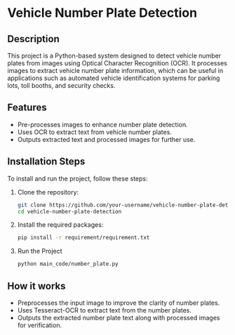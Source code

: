 # Vehicle Number Plate Detection

## Description
This project is a Python-based system designed to detect vehicle number plates from images using Optical Character Recognition (OCR). It processes images to extract vehicle number plate information, which can be useful in applications such as automated vehicle identification systems for parking lots, toll booths, and security checks.

## Features
- Pre-processes images to enhance number plate detection.
- Uses OCR to extract text from vehicle number plates.
- Outputs extracted text and processed images for further use.

## Installation Steps
To install and run the project, follow these steps:

1. Clone the repository:
   ```bash
   git clone https://github.com/your-username/vehicle-number-plate-detection.git
   cd vehicle-number-plate-detection

2. Install the required packages:
    ```bash
    pip install -r requirement/requirement.txt

3. Run the Project
    ```bash
   python main_code/number_plate.py

## How it works
- Preprocesses the input image to improve the clarity of number plates.
- Uses Tesseract-OCR to extract text from the number plates.
- Outputs the extracted number plate text along with processed images for verification.
